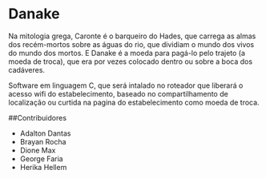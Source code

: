 # Danake

Na mitologia grega, Caronte é o barqueiro do Hades, que carrega as almas dos recém-mortos sobre as águas do rio, que dividiam o mundo dos vivos do mundo dos mortos. E Danake é a moeda para pagá-lo pelo trajeto (a moeda de troca), que era por vezes colocado dentro ou sobre a boca dos cadáveres.

Software em linguagem C, que será intalado no roteador que liberará o acesso wifi do estabelecimento, baseado no compartilhamento de localização ou curtida na pagina do estabelecimento como moeda de troca. 

##Contribuidores 

* Adalton Dantas
* Brayan Rocha
* Dione Max
* George Faria
* Herika Hellem 
